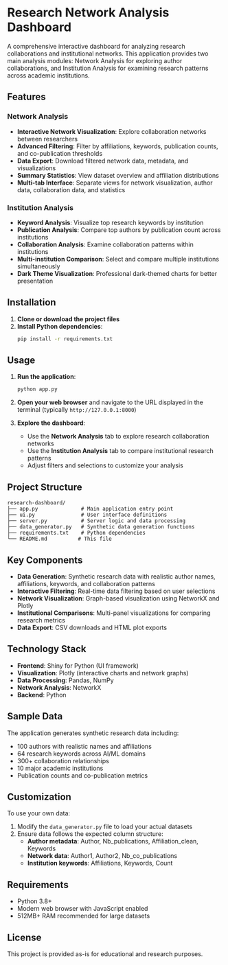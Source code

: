 # Research Network Analysis Dashboard

A comprehensive interactive dashboard for analyzing research collaborations and institutional networks. This application provides two main analysis modules: Network Analysis for exploring author collaborations, and Institution Analysis for examining research patterns across academic institutions.

## Features

### Network Analysis
- **Interactive Network Visualization**: Explore collaboration networks between researchers
- **Advanced Filtering**: Filter by affiliations, keywords, publication counts, and co-publication thresholds
- **Data Export**: Download filtered network data, metadata, and visualizations
- **Summary Statistics**: View dataset overview and affiliation distributions
- **Multi-tab Interface**: Separate views for network visualization, author data, collaboration data, and statistics

### Institution Analysis
- **Keyword Analysis**: Visualize top research keywords by institution
- **Publication Analysis**: Compare top authors by publication count across institutions
- **Collaboration Analysis**: Examine collaboration patterns within institutions
- **Multi-institution Comparison**: Select and compare multiple institutions simultaneously
- **Dark Theme Visualization**: Professional dark-themed charts for better presentation

## Installation

1. **Clone or download the project files**
2. **Install Python dependencies**:
   ```bash
   pip install -r requirements.txt
   ```

## Usage

1. **Run the application**:
   ```bash
   python app.py
   ```

2. **Open your web browser** and navigate to the URL displayed in the terminal (typically `http://127.0.0.1:8000`)

3. **Explore the dashboard**:
   - Use the **Network Analysis** tab to explore research collaboration networks
   - Use the **Institution Analysis** tab to compare institutional research patterns
   - Adjust filters and selections to customize your analysis

## Project Structure

```
research-dashboard/
├── app.py              # Main application entry point
├── ui.py               # User interface definitions
├── server.py           # Server logic and data processing
├── data_generator.py   # Synthetic data generation functions
├── requirements.txt    # Python dependencies
└── README.md          # This file
```

## Key Components

- **Data Generation**: Synthetic research data with realistic author names, affiliations, keywords, and collaboration patterns
- **Interactive Filtering**: Real-time data filtering based on user selections
- **Network Visualization**: Graph-based visualization using NetworkX and Plotly
- **Institutional Comparisons**: Multi-panel visualizations for comparing research metrics
- **Data Export**: CSV downloads and HTML plot exports

## Technology Stack

- **Frontend**: Shiny for Python (UI framework)
- **Visualization**: Plotly (interactive charts and network graphs)
- **Data Processing**: Pandas, NumPy
- **Network Analysis**: NetworkX
- **Backend**: Python

## Sample Data

The application generates synthetic research data including:
- 100 authors with realistic names and affiliations
- 64 research keywords across AI/ML domains
- 300+ collaboration relationships
- 10 major academic institutions
- Publication counts and co-publication metrics

## Customization

To use your own data:
1. Modify the `data_generator.py` file to load your actual datasets
2. Ensure data follows the expected column structure:
   - **Author metadata**: Author, Nb_publications, Affiliation_clean, Keywords
   - **Network data**: Author1, Author2, Nb_co_publications
   - **Institution keywords**: Affiliations, Keywords, Count

## Requirements

- Python 3.8+
- Modern web browser with JavaScript enabled
- 512MB+ RAM recommended for large datasets

## License

This project is provided as-is for educational and research purposes.
